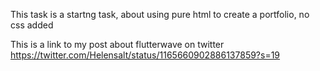 This task is a startng task, about using pure html to create a portfolio, no css added

This is a link to my post about flutterwave on twitter
https://twitter.com/Helensalt/status/1165660902886137859?s=19